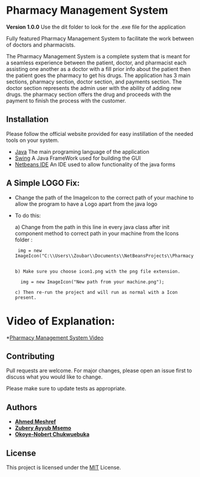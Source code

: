 # Pharmacy Management System
**Version 1.0.0**
Use the dit folder to look for the .exe file for the application

Fully featured Pharmacy Management System to facilitate the work between of doctors and pharmacists.


The Pharmacy Management System is a complete system that is meant for a seamless experience between the patient,
doctor, and pharmacist each assisting one another as a doctor with a fill prior info about the patient then
the patient goes the pharmacy to get his drugs. The application has 3 main sections, pharmacy section, doctor section,
 and payments section. The doctor section represents the admin user with the ability of adding new drugs. the pharmacy 
 section offers the drug and proceeds with the payment to finish the process with the customer.



## Installation

Please follow the official website provided for easy instillation of the needed tools on your system. 

* [Java](https://www.java.com/en/download/) The main programing language of the application
* [Swing](https://netbeans.org/features/java-on-client/swing.html) A Java FrameWork used for building the GUI 
* [Netbeans IDE](https://netbeans.org/downloads/6.1/index.html) An IDE used to allow functionality of the java forms


## A Simple LOGO Fix:
* Change the path of the ImageIcon to the correct path of your machine to allow the program to have a Logo apart from the java logo 
* To do this:

     a) Change from the path in this line in every java class after init component method to correct path in your machine from the Icons folder : 
     
       img = new ImageIcon("C:\\Users\\Zoubar\\Documents\\NetBeansProjects\\Pharmacy_Project\\src\\Icons/icon1.png");
       
       
      b) Make sure you choose icon1.png with the png file extension.
        
        img = new ImageIcon("New path from your machine.png");
      
      c) Then re-run the project and will run as normal with a Icon present.
  
  
# Video of Explanation:
 *[Pharmacy Management System Video](https://www.loom.com/share/6a19a0fbc9c847ac8dc3e0e045162024)
  



## Contributing

Pull requests are welcome. For major changes, please open an issue first to discuss what you would like to change.

Please make sure to update tests as appropriate.

## Authors

* **[Ahmed Meshref](https://github.com/ahmedmeshref)** 
* **[Zubery Ayyub Msemo](https://github.com/Zubrah)**
* **[Okoye-Nobert Chukwuebuka](https://github.com/Nobert-O)**


## License

This project is licensed under the [MIT](https://choosealicense.com/licenses/mit/) License.
